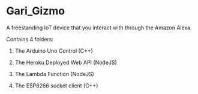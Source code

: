 # Gari_Gizmo

A freestanding IoT device that you interact with through the Amazon Alexa.

Contains 4 folders:
  
  1) The Arduino Uno Control (C++)
  
  2) The Heroku Deployed Web API (NodeJS)
  
  3) The Lambda Function (NodeJS)
  
  4) The ESP8266 socket client (C++)
  
